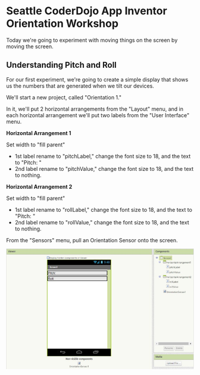 # Seattle CoderDojo App Inventor Orientation Workshop

Today we're going to experiment with moving things on the screen by moving the screen.

## Understanding Pitch and Roll

For our first experiment, we're going to create a simple display that shows us the numbers that are generated when we tilt our devices.

We'll start a new project, called "Orientation 1."

In it, we'll put 2 horizontal arrangements from the "Layout" menu, and in each horizontal arrangement we'll put two labels from the "User Interface" menu.

**Horizontal Arrangement 1**

Set width to "fill parent"

* 1st label rename to "pitchLabel," change the font size to 18, and the text to "Pitch: "
* 2nd label rename to "pitchValue," change the font size to 18, and the text to nothing.

**Horizontal Arrangement 2**

Set width to "fill parent"

- 1st label rename to "rollLabel," change the font size to 18, and the text to "Pitch: "
- 2nd label rename to "rollValue," change the font size to 18, and the text to nothing.

From the "Sensors" menu, pull an Orientation Sensor onto the screen.

![screen1](/images/screen1.jpg)









